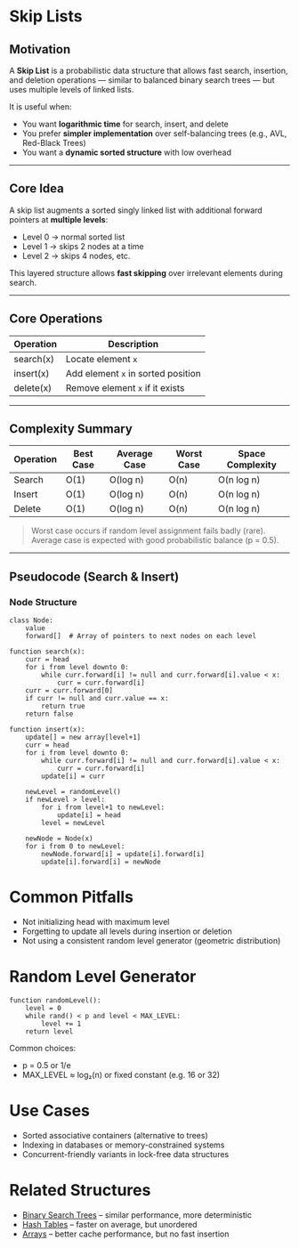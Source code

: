 # Skip Lists

## Motivation

A **Skip List** is a probabilistic data structure that allows fast search, insertion, and deletion operations — similar to balanced binary search trees — but uses multiple levels of linked lists.

It is useful when:
- You want **logarithmic time** for search, insert, and delete
- You prefer **simpler implementation** over self-balancing trees (e.g., AVL, Red-Black Trees)
- You want a **dynamic sorted structure** with low overhead

---

## Core Idea

A skip list augments a sorted singly linked list with additional forward pointers at **multiple levels**:

- Level 0 → normal sorted list
- Level 1 → skips 2 nodes at a time
- Level 2 → skips 4 nodes, etc.

This layered structure allows **fast skipping** over irrelevant elements during search.

---

## Core Operations

| Operation   | Description                          |
|-------------|--------------------------------------|
| search(x)   | Locate element `x`                   |
| insert(x)   | Add element `x` in sorted position   |
| delete(x)   | Remove element `x` if it exists      |

---

## Complexity Summary

| Operation   | Best Case | Average Case | Worst Case | Space Complexity |
|-------------|-----------|--------------|-------------|-------------------|
| Search      | O(1)      | O(log n)     | O(n)        | O(n log n)        |
| Insert      | O(1)      | O(log n)     | O(n)        | O(n log n)        |
| Delete      | O(1)      | O(log n)     | O(n)        | O(n log n)        |

> Worst case occurs if random level assignment fails badly (rare).  
> Average case is expected with good probabilistic balance (p = 0.5).

---

## Pseudocode (Search & Insert)

### Node Structure

```pseudo
class Node:
    value
    forward[]  # Array of pointers to next nodes on each level

function search(x):
    curr = head
    for i from level downto 0:
        while curr.forward[i] != null and curr.forward[i].value < x:
            curr = curr.forward[i]
    curr = curr.forward[0]
    if curr != null and curr.value == x:
        return true
    return false

function insert(x):
    update[] = new array[level+1]
    curr = head
    for i from level downto 0:
        while curr.forward[i] != null and curr.forward[i].value < x:
            curr = curr.forward[i]
        update[i] = curr

    newLevel = randomLevel()
    if newLevel > level:
        for i from level+1 to newLevel:
            update[i] = head
        level = newLevel

    newNode = Node(x)
    for i from 0 to newLevel:
        newNode.forward[i] = update[i].forward[i]
        update[i].forward[i] = newNode
```

# Common Pitfalls
- Not initializing head with maximum level
- Forgetting to update all levels during insertion or deletion
- Not using a consistent random level generator (geometric distribution)

# Random Level Generator

```pseudo
function randomLevel():
    level = 0
    while rand() < p and level < MAX_LEVEL:
        level += 1
    return level
```

Common choices:
- p = 0.5 or 1/e
- MAX_LEVEL ≈ log₂(n) or fixed constant (e.g. 16 or 32)

# Use Cases
- Sorted associative containers (alternative to trees)
- Indexing in databases or memory-constrained systems
- Concurrent-friendly variants in lock-free data structures

# Related Structures
- [Binary Search Trees](./08_BST.md) – similar performance, more deterministic
- [Hash Tables](./07_HashTables.md) – faster on average, but unordered
- [Arrays](./01_Arrays.md) – better cache performance, but no fast insertion
